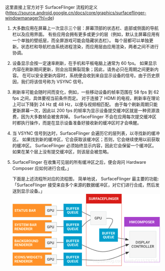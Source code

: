 这里直接上官方对于 SurfaceFlinger 流程的定义
(https://source.android.google.cn/docs/core/graphics/surfaceflinger-windowmanager?hl=de)

1. 大多数应用在屏幕上一次显示三个层：屏幕顶部的状态栏、底部或侧面的导航栏以及应用界面。
有些应用会拥有更多或更少的层（例如，默认主屏幕应用有一个单独的壁纸层，而全屏游戏可能会隐藏状态栏）。
每个层都可以单独更新。状态栏和导航栏由系统进程渲染，而应用层由应用渲染，两者之间不进行协调。
2. 设备显示会按一定速率刷新，在手机和平板电脑上通常为 60 fps。
如果显示内容在刷新期间更新，则会出现撕裂现象；因此，请务必只在周期之间更新内容。
在可以安全更新内容时，系统便会收到来自显示设备的信号。由于历史原因，我们将该信号称为 VSYNC 信号。
3. 刷新率可能会随时间而变化，例如，一些移动设备的帧率范围在 58 fps 到 62 fps 之间，具体要视当前条件而定。
对于连接了 HDMI 的电视，刷新率在理论上可以下降到 24 Hz 或 48 Hz，以便与视频相匹配。
由于每个刷新周期只能更新屏幕一次，因此以 200 fps 的帧率为显示设备提交缓冲区就是一种资源浪费，因为大多数帧会被舍弃掉。
SurfaceFlinger 不会在应用每次提交缓冲区时都执行操作，而是在显示设备准备好接收新的缓冲区时才会唤醒。
4. 当 VSYNC 信号到达时，SurfaceFlinger 会遍历它的层列表，以寻找新的缓冲区。
如果找到新的缓冲区，它会获取该缓冲区；否则，它会继续使用以前获取的缓冲区。
SurfaceFlinger 必须始终显示内容，因此它会保留一个缓冲区。如果在某个层上没有提交缓冲区，则该层会被忽略。
5. SurfaceFlinger 在收集可见层的所有缓冲区之后，便会询问 Hardware Composer 应如何进行合成。」

   下面是上述流程所对应的流程图， 简单地说， SurfaceFlinger 最主要的功能:
「SurfaceFlinger 接受来自多个来源的数据缓冲区，对它们进行合成，然后发送到显示设备。」
   ![image](images/image1.png)
